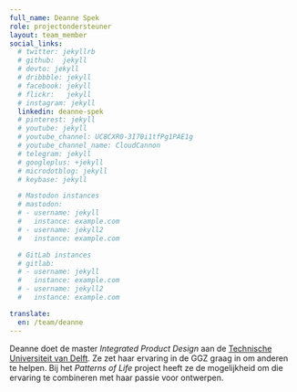 ```yaml
---
full_name: Deanne Spek
role: projectondersteuner
layout: team_member
social_links:
  # twitter: jekyllrb
  # github:  jekyll
  # devto: jekyll
  # dribbble: jekyll
  # facebook: jekyll
  # flickr:   jekyll
  # instagram: jekyll
  linkedin: deanne-spek
  # pinterest: jekyll
  # youtube: jekyll
  # youtube_channel: UC8CXR0-3I70i1tfPg1PAE1g
  # youtube_channel_name: CloudCannon
  # telegram: jekyll
  # googleplus: +jekyll
  # microdotblog: jekyll
  # keybase: jekyll

  # Mastodon instances
  # mastodon:
  # - username: jekyll
  #   instance: example.com
  # - username: jekyll2
  #   instance: example.com

  # GitLab instances
  # gitlab:
  # - username: jekyll
  #   instance: example.com
  # - username: jekyll2
  #   instance: example.com

translate:
  en: /team/deanne
---
```

Deanne doet de master *Integrated Product Design* aan de
[Technische Universiteit van Delft]. Ze zet haar ervaring in de GGZ graag in om
anderen te helpen. Bij het *Patterns of Life* project heeft ze de mogelijkheid
om die ervaring te combineren met haar passie voor ontwerpen.

[Technische Universiteit van Delft]: https://www.tudelft.nl/
